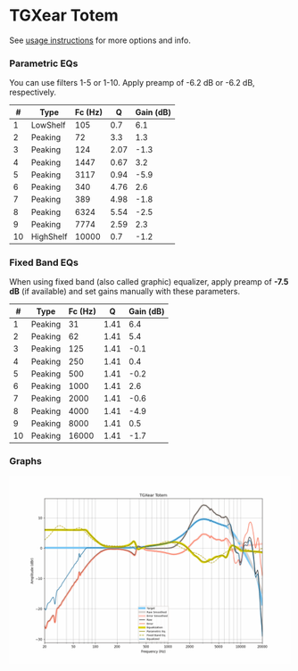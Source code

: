 # TGXear Totem
See [usage instructions](https://github.com/jaakkopasanen/AutoEq#usage) for more options and info.

### Parametric EQs
You can use filters 1-5 or 1-10. Apply preamp of -6.2 dB or -6.2 dB, respectively.

|   # | Type      |   Fc (Hz) |    Q |   Gain (dB) |
|-----|-----------|-----------|------|-------------|
|   1 | LowShelf  |       105 | 0.7  |         6.1 |
|   2 | Peaking   |        72 | 3.3  |         1.3 |
|   3 | Peaking   |       124 | 2.07 |        -1.3 |
|   4 | Peaking   |      1447 | 0.67 |         3.2 |
|   5 | Peaking   |      3117 | 0.94 |        -5.9 |
|   6 | Peaking   |       340 | 4.76 |         2.6 |
|   7 | Peaking   |       389 | 4.98 |        -1.8 |
|   8 | Peaking   |      6324 | 5.54 |        -2.5 |
|   9 | Peaking   |      7774 | 2.59 |         2.3 |
|  10 | HighShelf |     10000 | 0.7  |        -1.2 |

### Fixed Band EQs
When using fixed band (also called graphic) equalizer, apply preamp of **-7.5 dB** (if available) and set gains manually with these parameters.

|   # | Type    |   Fc (Hz) |    Q |   Gain (dB) |
|-----|---------|-----------|------|-------------|
|   1 | Peaking |        31 | 1.41 |         6.4 |
|   2 | Peaking |        62 | 1.41 |         5.4 |
|   3 | Peaking |       125 | 1.41 |        -0.1 |
|   4 | Peaking |       250 | 1.41 |         0.4 |
|   5 | Peaking |       500 | 1.41 |        -0.2 |
|   6 | Peaking |      1000 | 1.41 |         2.6 |
|   7 | Peaking |      2000 | 1.41 |        -0.6 |
|   8 | Peaking |      4000 | 1.41 |        -4.9 |
|   9 | Peaking |      8000 | 1.41 |         0.5 |
|  10 | Peaking |     16000 | 1.41 |        -1.7 |

### Graphs
![](./TGXear%20Totem.png)

